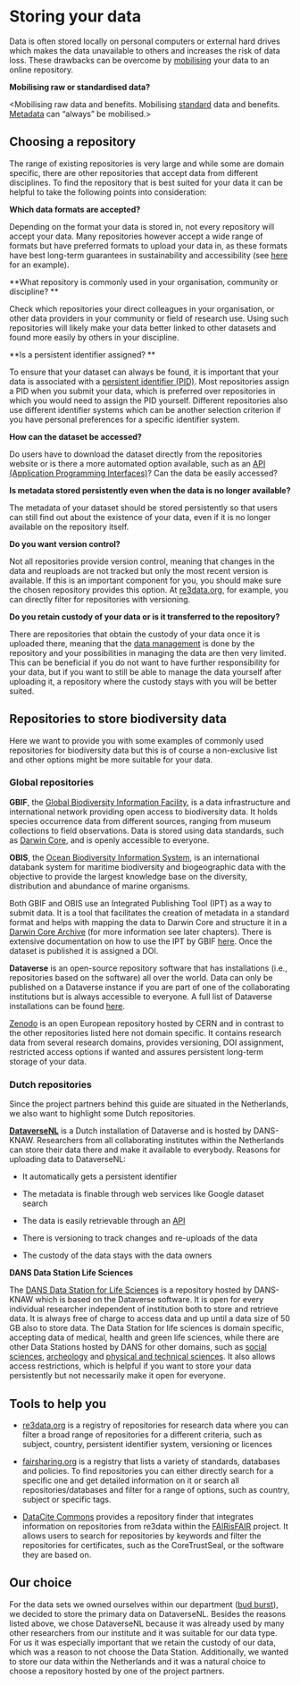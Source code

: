 # Storing your data
Data is often stored locally on personal computers or external hard drives which makes the data unavailable to others and increases the risk of data loss. These drawbacks can be overcome by [mobilising](#mobilisation) your data to an online repository. 

**Mobilising raw or standardised data?**

<Mobilising raw data and benefits. Mobilising [standard](#standardise) data and benefits. [Metadata](#metadata) can “always” be mobilised.>

## Choosing a repository 
The range of existing repositories is very large and while some are domain specific, there are other repositories that accept data from different disciplines. To find the repository that is best suited for your data it can be helpful to take the following points into consideration:

**Which data formats are accepted?**

Depending on the format your data is stored in, not every repository will accept your data. Many repositories however accept a wide range of formats but have preferred formats to upload your data in, as these formats have best long-term guarantees in sustainability and accessibility (see [here](https://dans.knaw.nl/en/file-formats/) for an example).

**What repository is commonly used in your organisation, community or discipline? **

Check which repositories your direct colleagues in your organisation, or other data providers in your community or field of research use. Using such repositories will likely make your data better linked to other datasets and found more easily by others in your discipline. 

**Is a persistent identifier assigned? **

To ensure that your dataset can always be found, it is important that your data is associated with a [persistent identifier (PID)](#PID). Most repositories assign a PID when you submit your data, which is preferred over repositories in which you would need to assign the PID yourself. Different repositories also use different identifier systems which can be another selection criterion if you have personal preferences for a specific identifier system.   

**How can the dataset be accessed?**

Do users have to download the dataset directly from the repositories website or is there a more automated option available, such as an [API (Application Programming Interfaces)](#API)? Can the data be easily accessed?

**Is metadata stored persistently even when the data is no longer available?**

The metadata of your dataset should be stored persistently so that users can still find out about the existence of your data, even if it is no longer available on the repository itself. 

**Do you want version control?**

Not all repositories provide version control, meaning that changes in the data and reuploads are not tracked but only the most recent version is available. If this is an important component for you, you should make sure the chosen repository provides this option. At [re3data.org](http://re3data.org), for example, you can directly filter for repositories with versioning. 

**Do you retain custody of your data or is it transferred to the repository?**

There are repositories that obtain the custody of your data once it is uploaded there, meaning that the [data management](#datamanagement) is done by the repository and your possibilities in managing the data are then very limited. This can be beneficial if you do not want to have further responsibility for your data, but if you want to still be able to manage the data yourself after uploading it, a repository where the custody stays with you will be better suited. 

## Repositories to store biodiversity data
Here we want to provide you with some examples of commonly used repositories for biodiversity data but this is of course a non-exclusive list and other options might be more suitable for your data.

### Global repositories
**GBIF**, the [Global Biodiversity Information Facility](http://gbif.org), is a data infrastructure and international network providing open access to biodiversity data. It holds species occurrence data from different sources, ranging from museum collections to field observations. Data is stored using data standards, such as [Darwin Core](#DwC), and is openly accessible to everyone. 

**OBIS**, the [Ocean Biodiversity Information System](https://obis.org/), is an international databank system for maritime biodiversity and biogeographic data with the objective to provide the largest knowledge base on the diversity, distribution and abundance of marine organisms. 

Both GBIF and OBIS use an Integrated Publishing Tool (IPT) as a way to submit data. It is a tool that facilitates the creation of metadata in a standard format and helps with mapping the data to Darwin Core and structure it in a [Darwin Core Archive](#DwC-A) (for more information see later chapters). There is extensive documentation on how to use the IPT by GBIF [here](https://ipt.gbif.org/manual/en/ipt/latest/dwca-guide). Once the dataset is published it is assigned a DOI.

**Dataverse** is an open-source repository software that has installations (i.e., repositories based on the software) all over the world. Data can only be published on a Dataverse instance if you are part of one of the collaborating institutions but is always accessible to everyone. A full list of Dataverse installations can be found [here](https://dataverse.org/installations).

[Zenodo](https://zenodo.org/) is an open European repository hosted by CERN and in contrast to the other repositories listed here not domain specific. It contains research data from several research domains, provides versioning, DOI assignment, restricted access options if wanted and assures persistent long-term storage of your data. 

### Dutch repositories
Since the project partners behind this guide are situated in the Netherlands, we also want to highlight some Dutch repositories. 

**[DataverseNL](https://dataverse.nl/)** is a Dutch installation of Dataverse and is hosted by DANS-KNAW. Researchers from all collaborating institutes within the Netherlands can store their data there and make it available to everybody. Reasons for uploading data to DataverseNL:

- It automatically gets a persistent identifier

- The metadata is finable through web services like Google dataset search

- The data is easily retrievable through an [API](#API) 

- There is versioning to track changes and re-uploads of the data

- The custody of the data stays with the data owners

**DANS Data Station Life Sciences**

The [DANS Data Station for Life Sciences](https://dans.knaw.nl/en/life-sciences/) is a repository hosted by DANS-KNAW which is based on the Dataverse software. It is open for every individual researcher independent of institution both to store and retrieve data. It is always free of charge to access data and up until a data size of 50 GB also to store data. The Data Station for life sciences is domain specific, accepting data of medical, health and green life sciences, while there are other Data Stations hosted by DANS for other domains, such as [social sciences](https://dans.knaw.nl/en/social-sciences-and-humanities/), [archeology](https://dans.knaw.nl/en/archaeology/) and [physical and technical sciences](https://dans.knaw.nl/en/physical-and-technical-sciences/). It also allows access restrictions, which is helpful if you want to store your data persistently but not necessarily make it open for everyone. 

## Tools to help you 

- [re3data.org](http://re3data.org) is a registry of repositories for research data where you can filter a broad range of repositories for a different criteria, such as subject, country, persistent identifier system, versioning or licences

- [fairsharing.org](http://fairsharing.org) is a registry that lists a variety of standards, databases and policies. To find repositories you can either directly search for a specific one and get detailed information on it or search all repositories/databases and filter for a range of options, such as country, subject or specific tags. 

- [DataCite Commons](https://commons.datacite.org/) provides a repository finder that integrates information on repositories from re3data within the [FAIRisFAIR](https://www.fairsfair.eu/) project. It allows users to search for repositories by keywords and filter the repositories for certificates, such as the CoreTrustSeal, or the software they are based on. 

## Our choice
For the data sets we owned ourselves within our department ([bud burst](#budburst)), we decided to store the primary data on DataverseNL. Besides the reasons listed above, we chose DataverseNL because it was already used by many other researchers from our institute and it was suitable for our data type. For us it was especially important that we retain the custody of our data, which was a reason to not choose the Data Station. Additionally, we wanted to store our data within the Netherlands and it was a natural choice to choose a repository hosted by one of the project partners. 

